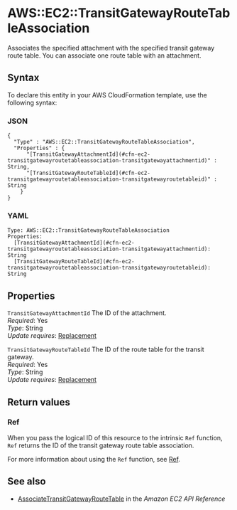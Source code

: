 # AWS::EC2::TransitGatewayRouteTableAssociation<a name="aws-resource-ec2-transitgatewayroutetableassociation"></a>

Associates the specified attachment with the specified transit gateway route table\. You can associate one route table with an attachment\.

## Syntax<a name="aws-resource-ec2-transitgatewayroutetableassociation-syntax"></a>

To declare this entity in your AWS CloudFormation template, use the following syntax:

### JSON<a name="aws-resource-ec2-transitgatewayroutetableassociation-syntax.json"></a>

```
{
  "Type" : "AWS::EC2::TransitGatewayRouteTableAssociation",
  "Properties" : {
      "[TransitGatewayAttachmentId](#cfn-ec2-transitgatewayroutetableassociation-transitgatewayattachmentid)" : String,
      "[TransitGatewayRouteTableId](#cfn-ec2-transitgatewayroutetableassociation-transitgatewayroutetableid)" : String
    }
}
```

### YAML<a name="aws-resource-ec2-transitgatewayroutetableassociation-syntax.yaml"></a>

```
Type: AWS::EC2::TransitGatewayRouteTableAssociation
Properties: 
  [TransitGatewayAttachmentId](#cfn-ec2-transitgatewayroutetableassociation-transitgatewayattachmentid): String
  [TransitGatewayRouteTableId](#cfn-ec2-transitgatewayroutetableassociation-transitgatewayroutetableid): String
```

## Properties<a name="aws-resource-ec2-transitgatewayroutetableassociation-properties"></a>

`TransitGatewayAttachmentId`  <a name="cfn-ec2-transitgatewayroutetableassociation-transitgatewayattachmentid"></a>
The ID of the attachment\.  
*Required*: Yes  
*Type*: String  
*Update requires*: [Replacement](https://docs.aws.amazon.com/AWSCloudFormation/latest/UserGuide/using-cfn-updating-stacks-update-behaviors.html#update-replacement)

`TransitGatewayRouteTableId`  <a name="cfn-ec2-transitgatewayroutetableassociation-transitgatewayroutetableid"></a>
The ID of the route table for the transit gateway\.  
*Required*: Yes  
*Type*: String  
*Update requires*: [Replacement](https://docs.aws.amazon.com/AWSCloudFormation/latest/UserGuide/using-cfn-updating-stacks-update-behaviors.html#update-replacement)

## Return values<a name="aws-resource-ec2-transitgatewayroutetableassociation-return-values"></a>

### Ref<a name="aws-resource-ec2-transitgatewayroutetableassociation-return-values-ref"></a>

When you pass the logical ID of this resource to the intrinsic `Ref` function, `Ref` returns the ID of the transit gateway route table association\.

For more information about using the `Ref` function, see [Ref](https://docs.aws.amazon.com/AWSCloudFormation/latest/UserGuide/intrinsic-function-reference-ref.html)\.

## See also<a name="aws-resource-ec2-transitgatewayroutetableassociation--seealso"></a>
+  [AssociateTransitGatewayRouteTable](https://docs.aws.amazon.com/AWSEC2/latest/APIReference/API_AssociateTransitGatewayRouteTable.html) in the *Amazon EC2 API Reference*

